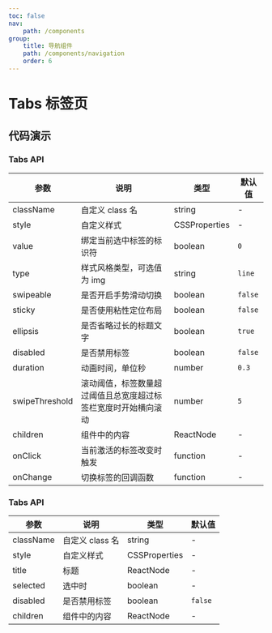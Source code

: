```yaml
---
toc: false
nav:
    path: /components
group:
    title: 导航组件
    path: /components/navigation
    order: 6
---
```


# Tabs 标签页

## 代码演示

<code src="./demo/index.tsx"></code>

### Tabs API

| 参数           | 说明                                                           | 类型          | 默认值  |
| -------------- | -------------------------------------------------------------- | ------------- | ------- |
| className      | 自定义 class 名                                                | string        | -       |
| style          | 自定义样式                                                     | CSSProperties | -       |
| value          | 绑定当前选中标签的标识符                                       | boolean       | `0`     |
| type           | 样式风格类型，可选值为 img                                     | string        | `line`  |
| swipeable      | 是否开启手势滑动切换                                           | boolean       | `false` |
| sticky         | 是否使用粘性定位布局                                           | boolean       | `false` |
| ellipsis       | 是否省略过长的标题文字                                         | boolean       | `true`  |
| disabled       | 是否禁用标签                                                   | boolean       | `false` |
| duration       | 动画时间，单位秒                                               | number        | `0.3`   |
| swipeThreshold | 滚动阈值，标签数量超过阈值且总宽度超过标签栏宽度时开始横向滚动 | number        | `5`     |
| children       | 组件中的内容                                                   | ReactNode     | -       |
| onClick        | 当前激活的标签改变时触发                                       | function      | -       |
| onChange       | 切换标签的回调函数                                             | function      | -       |

### Tabs API

| 参数      | 说明            | 类型          | 默认值  |
| --------- | --------------- | ------------- | ------- |
| className | 自定义 class 名 | string        | -       |
| style     | 自定义样式      | CSSProperties | -       |
| title     | 标题            | ReactNode     | -       |
| selected  | 选中时          | boolean       | -       |
| disabled  | 是否禁用标签    | boolean       | `false` |
| children  | 组件中的内容    | ReactNode     | -       |
